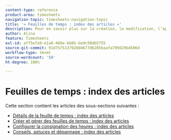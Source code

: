 ```yaml
---
content-type: reference
product-area: timesheets
navigation-topic: timesheets-navigation-topic
title: '« Feuilles de temps : index des articles »'
description: Pour en savoir plus sur la création, la modification, l’approbation et la gestion des feuilles de temps, des profils de feuille de temps et des types d’heure, consultez les sections suivantes.
author: Alina
feature: Timesheets
exl-id: aff5e7a9-e1a0-460e-bb6b-be9c50db5755
source-git-commit: 91d757513792604677d6285baafa795629b4506d
workflow-type: tm+mt
source-wordcount: '58'
ht-degree: 100%

---
```


# Feuilles de temps : index des articles

<!-- Audited: 12/2023 -->

Cette section contient les articles des sous-sections suivantes :

* [Détails de la feuille de temps : index des articles](../timesheets/timesheets/timesheets.md)
* [Créer et gérer des feuilles de temps : index des articles](../timesheets/create-and-manage-timesheets/create-and-manage-timesheets.md)
* [Configurer la consignation des heures : index des articles](../timesheets/config-timesheet-prefs/configure-timesheet-preferences.md)
* [Conseils, astuces et dépannage : index des articles](../timesheets/tips-tricks-and-troubleshooting/tips-tricks-and-troubleshooting-timesheets.md)
